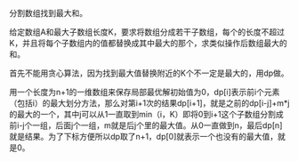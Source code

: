 分割数组找到最大和。

给定数组A和最大子数组长度K，要求将数组分成若干子数组，每个的长度不超过K，并且将每个子数组内的值都替换成其中最大的那个，求类似操作后数组最大的和。

首先不能用贪心算法，因为找到最大值替换附近的K个不一定是最大的，用dp做。

用一个长度为n+1的一维数组来保存局部最优解初始值为0，dp[i]表示前i个元素（包括i）的最大划分方法，那么对第i+1次的结果dp[i+1]，就是之前的dp[i-j]+m*j的最大的一个，其中j可以从1一直取到min（i，K）即将0到i+1这个子数组分割成前i-j个一组，后面j个一组，m就是后j个里的最大值。从0一直做到n，最后dp[n]就是结果。为了下标方便所以dp取了n+1，dp[0]就表示一个也没有的最大值，就是0。